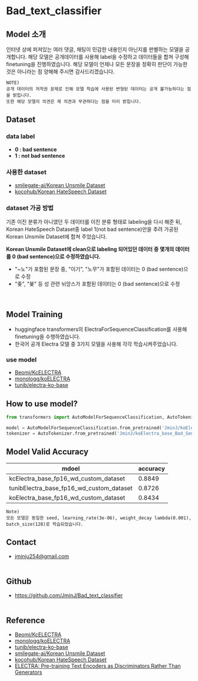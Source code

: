 # Bad_text_classifier

## Model 소개
인터넷 상에 퍼져있는 여러 댓글, 채팅이 민감한 내용인지 아닌지를 판별하는 모델을 공개합니다. 해당 모델은 공개데이터를 사용해 label을 수정하고 데이터들을 합쳐 구성해 finetuning을 진행하였습니다. 해당 모델이 언제나 모든 문장을 정확히 판단이 가능한 것은 아니라는 점 양해해 주시면 감사드리겠습니다.
```
NOTE)
공개 데이터의 저작권 문제로 인해 모델 학습에 사용된 변형된 데이터는 공개 불가능하다는 점을 밝힙니다.
또한 해당 모델의 의견은 제 의견과 무관하다는 점을 미리 밝힙니다.
```

## Dataset
### data label
* **0 : bad sentence**
* **1 : not bad sentence**
### 사용한 dataset
* [smilegate-ai/Korean Unsmile Dataset](https://github.com/smilegate-ai/korean_unsmile_dataset)
* [kocohub/Korean HateSpeech Dataset](https://github.com/kocohub/korean-hate-speech)
### dataset 가공 방법
기존 이진 분류가 아니였던 두 데이터를 이진 분류 형태로 labeling을 다시 해준 뒤, Korean HateSpeech Dataset중 label 1(not bad sentence)만을 추려 가공된 Korean Unsmile Dataset에 합쳐 주었습니다.
</br>

**Korean Unsmile Dataset에 clean으로 labeling 되어있던 데이터 중 몇개의 데이터를 0 (bad sentence)으로 수정하였습니다.**
* "~노"가 포함된 문장 중, "이기", "노무"가 포함된 데이터는 0 (bad sentence)으로 수정
* "좆", "봊" 등 성 관련 뉘앙스가 포함된 데이터는 0 (bad sentence)으로 수정
</br>

## Model Training
* huggingface transformers의 ElectraForSequenceClassification를 사용해 finetuning을 수행하였습니다.
* 한국어 공개 Electra 모델 중 3가지 모델을 사용해 각각 학습시켜주었습니다.
### use model
* [Beomi/KcELECTRA](https://github.com/Beomi/KcELECTRA)
* [monologg/koELECTRA](https://github.com/monologg/KoELECTRA)
* [tunib/electra-ko-base](https://huggingface.co/tunib/electra-ko-base)

## How to use model?
```PYTHON
from transformers import AutoModelForSequenceClassification, AutoTokenizer

model = AutoModelForSequenceClassification.from_pretrained('JminJ/koElectra_base_Bad_Sentence_Classifier')
tokenizer = AutoTokenizer.from_pretrained('JminJ/koElectra_base_Bad_Sentence_Classifier')
```

## Model Valid Accuracy
| mdoel | accuracy |
| ---------- | ---------- |
| kcElectra_base_fp16_wd_custom_dataset | 0.8849 |
| tunibElectra_base_fp16_wd_custom_dataset | 0.8726 |
| koElectra_base_fp16_wd_custom_dataset | 0.8434 |
```
Note)
모든 모델은 동일한 seed, learning_rate(3e-06), weight_decay lambda(0.001), batch_size(128)로 학습되었습니다.
```

## Contact
* jminju254@gmail.com
</br></br>

## Github
* https://github.com/JminJ/Bad_text_classifier
</br></br>

## Reference
* [Beomi/KcELECTRA](https://github.com/Beomi/KcELECTRA)
* [monologg/koELECTRA](https://github.com/monologg/KoELECTRA)
* [tunib/electra-ko-base](https://huggingface.co/tunib/electra-ko-base)
* [smilegate-ai/Korean Unsmile Dataset](https://github.com/smilegate-ai/korean_unsmile_dataset)
* [kocohub/Korean HateSpeech Dataset](https://github.com/kocohub/korean-hate-speech)
* [ELECTRA: Pre-training Text Encoders as Discriminators Rather Than Generators](https://arxiv.org/abs/2003.10555)
